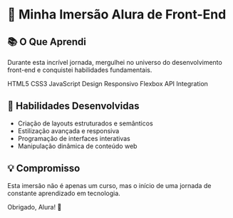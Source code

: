 <h1>🚀 Minha Imersão Alura de Front-End</h1>
<h2>📚 O Que Aprendi</h2>
    <p>Durante esta incrível jornada, mergulhei no universo do desenvolvimento front-end e conquistei habilidades fundamentais.</p>

<p>
        <span>HTML5</span>
        <span>CSS3</span>
        <span>JavaScript</span>
        <span>Design Responsivo</span>
        <span>Flexbox</span>
        <span>API Integration</span>
</p>

<h2>🌟 Habilidades Desenvolvidas</h2>
    <ul>
        <li>Criação de layouts estruturados e semânticos</li>
        <li>Estilização avançada e responsiva</li>
        <li>Programação de interfaces interativas</li>
        <li>Manipulação dinâmica de conteúdo web</li>
    </ul>

<h2>💡 Compromisso</h2>
    <p>Esta imersão não é apenas um curso, mas o início de uma jornada de constante aprendizado em tecnologia.</p>

<p>Obrigado, Alura! 🚀</p>